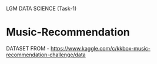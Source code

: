 LGM DATA SCIENCE (Task-1)
# Music-Recommendation
DATASET FROM - https://www.kaggle.com/c/kkbox-music-recommendation-challenge/data
